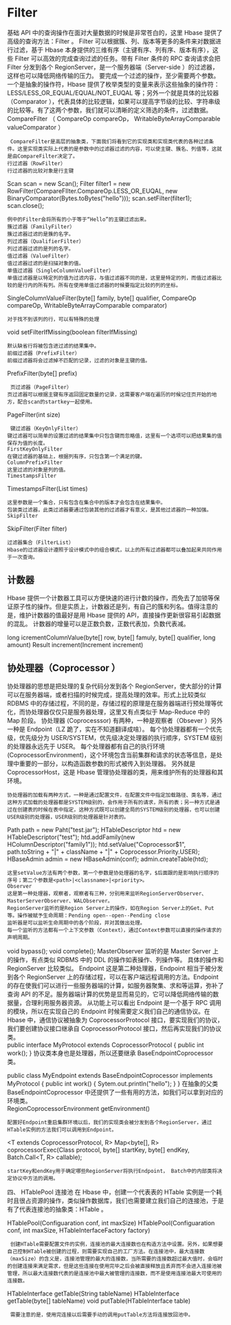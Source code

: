 # Filter

基础 API 中的查询操作在面对大量数据的时候是非常苍白的，这里 Hbase 提供了高级的查询方法：Filter 。 Filter 可以根据簇、列、版本等更多的条件来对数据进行过滤，基于 Hbase 本身提供的三维有序（主键有序、列有序、版本有序），这些 Filter 可以高效的完成查询过滤的任务。带有 Filter 条件的 RPC 查询请求会把 Filter 分发到各个 RegionServer，是一个服务器端（Server-side ）的过滤器，这样也可以降低网络传输的压力。 要完成一个过滤的操作，至少需要两个参数。一个是抽象的操作符，Hbase 提供了枚举类型的变量来表示这些抽象的操作符：LESS/LESS_OR_EQUAL/EQUAL/NOT_EUQAL 等；另外一个就是具体的比较器（Comparator ），代表具体的比较逻辑，如果可以提高字节级的比较、字符串级的比较等。有了这两个参数，我们就可以清晰的定义筛选的条件，过滤数据。 CompareFilter （ CompareOp compareOp， WritableByteArrayComparable valueComparator ）

     CompareFilter是高层的抽象类，下面我们将看到它的实现类和实现类代表的各种过滤条件。这里实现类实际上代表的是参数中的过滤器过滤的内容，可以使主键、簇名、列值等，这就是由CompareFilter决定了。
    行过滤器（RowFilter）
    行过滤器的比较对象是行主键

Scan scan = new Scan(); Filter filter1 = new RowFilter(CompareFIlter.CompareOp.LESS_OR_EUQAL, new BinaryComparator(Bytes.toBytes("hello"))); scan.setFilter(filter1); scan.close();

    例中的Filter会将所有的小于等于“Hello”的主键过滤出来。
    簇过滤器（FamilyFilter）
    簇过滤器过滤的是簇的名字。
    列过滤器（QualifierFilter）
    列过滤器过滤的是列的名字。
    值过滤器（ValueFilter）
    值过滤器过滤的是扫描对象的值。
    单值过滤器（SingleColumnValueFilter）
    单值过滤器是以特定列的值为过滤内容，与值过滤器不同的是，这里是特定的列，而值过滤器比较的是行内的所有列。所有在使用单值过滤器的时候要指定比较的列的坐标。

SingleColumnValueFilter(byte[] family, byte[] qualifier, CompareOp compareOp, WritableByteArrayComparable comparator)

    对于找不到该列的行，可以有特殊的处理

void setFilterIfMissing(boolean filterIfMissing)

    默认缺省行将被包含进过滤的结果集中。
    前缀过滤器（PrefixFilter）
    前缀过滤器将会过滤掉不匹配的记录，过滤的对象是主键的值。

PrefixFilter(byte[] prefix)

     页过滤器（PageFilter）
    页过滤器可以根据主键有序返回固定数量的记录，这需要客户端在遍历的时候记住页开始的地方，配合scan的startkey一起使用。

PageFilter(int size)

     键过滤器（KeyOnlyFilter）
    键过滤器可以简单的设置过滤的结果集中只包含键而忽略值，这里有一个选项可以把结果集的值保存为值的长度。
    FirstKeyOnlyFilter
    在键过滤器的基础上，根据列有序，只包含第一个满足的键。
    ColumnPrefixFilter
    这里过滤的对象是列的值。
    TimestampsFilter

TimestampsFilter(List<Long> times)

    这里参数是一个集合，只有包含在集合中的版本才会包含在结果集中。
    包装类过滤器，此类过滤器要通过包装其他的过滤器才有意义，是其他过滤器的一种加强。
    SkipFilter

SkipFilter(Filter filter)

    过滤器集合（FilterList）
    Hbase的过滤器设计遵照于设计模式中的组合模式，以上的所有过滤器都可以叠加起来共同作用于一次查询。

## 计数器

Hbase 提供一个计数器工具可以方便快速的进行计数的操作，而免去了加锁等保证原子性的操作。但是实质上，计数器还是列，有自己的簇和列名。值得注意的是，维护计数器的值最好是用 Hbase 提供的 API，直接操作更新很容易引起数据的混乱。 计数器的增量可以是正数负数，正数代表加，负数代表减。

long icrementColumnValue(byte[] row, byte[] famuly, byte[] qualifier, long amount) Result increment(Increment increment)

## 协处理器（Coprocessor ）

协处理器的思想是把处理的复杂代码分发到各个 RegionServer，使大部分的计算可以在服务器端，或者扫描的时候完成，提高处理的效率。形式上比较类似 RDBMS 中的存储过程，不同的是，存储过程的原理是在服务器端进行预处理等优化，而协处理器仅仅只是服务器处理，这里又有点类似于 Map-Reduce 中的 Map 阶段。 协处理器 (Coprocesssor) 有两种，一种是观察者（Obsever ）另外一种是 Endpoint（LZ 跪了，实在不知道翻译成啥）。 每个协处理器都有一个优先级，优先级分为 USER/SYSTEM，优先级决定处理器的执行顺序，SYSTEM 级别的处理器永远先于 USER。 每个处理器都有自己的执行环境 (CoprocessorEnvironment)，这个环境包含当前集群和请求的状态等信息，是处理中重要的一部分，以构造函数参数的形式被传入到处理器。 另外就是 CoprocessorHost，这是 Hbase 管理协处理器的类，用来维护所有的处理器和其环境。

    协处理器的加载有两种方式，一种是通过配置文件，在配置文件中指定加载路径、类名等，通过这种方式加载的处理器都是SYSTEM级别的，会作用于所有的请求，所有的表；另一种方式是通过在创建表的时候在表中指定，这种方式既可以创建全局的SYSTEM级别的处理器，也可以创建USER级别的处理器，USER级别的处理器是针对表的。

Path path = new Paht("test.jar"); HTableDescriptor htd = new HTableDescriptor("test"); htd.addFamily(new HColumnDescriptor("family1")); htd.setValue("Coprocessor$1", path.toString + "|" + className + "|" + Coprocessor.Priority.USER); HBaseAdmin admin = new HBaseAdmin(conf); admin.createTable(htd);

    这里setValue方法有两个参数，第一个参数是协处理器的名字，$后面跟的是影响执行顺序的序号；第二个参数是<path>|<classname>|<priority>。
    Observer
    这是第一种处理器，观察者，观察者有三种，分别用来监听RegionServerObserver、MasterServerObserver、WALObserver。
    RegionServer监听的是Region Server上的操作，如在Region Server上的Get、Put等。操作被赋予生命周期：Pending open--open--Pending close
    监听器是可以监听生命周期中的各个阶段，并对其做出处理。
    每一个监听的方法都有一个上下文参数（Context），通过Context参数可以直接的操作请求的声明周期。

void bypass(); void complete(); MasterObserver 监听的是 Master Server 上的操作，有点类似 RDBMS 中的 DDL 的操作如表操作、列操作等。 具体的操作和 RegionServer 比较类似。 Endpoint 这是第二种处理器，Endpoint 相当于被分发到各个 RegionServer 上的存储过程，可以在客户端远程调用的方法。Endpoint 的存在使我们可以进行一些服务器端的计算，如服务器聚集、求和等运算，弥补了查询 API 的不足。服务器端计算的优势是显而易见的，它可以降低网络传输的数据量，合理利用服务器资源。 从功能上可以看出 Endpoint 是一个基于 RPC 调用的模块，所以在实现自己的 Endpoint 时候需要定义我们自己的通信协议。在 Hbase 中，通信协议被抽象为 CoprocessorProtocol 接口，要实现我们的协议，我们要创建协议接口继承自 CoprocessorProtocol 接口，然后再实现我们的协议类。 \
public interface MyProtocol extends CoprocessorProtocol { public int work(); } 协议类本身也是处理器，所以还要继承 BaseEndpointCoprocessor 类。

public class MyEndpoint extends BaseEndpointCoprocessor implements MyProtocol { public int work() { Sytem.out.println("hello"); } } 在抽象的父类 BaseEndpointCoprocessor 中还提供了一些有用的方法，如我们可以拿到对应的环境类。 \
RegionCoprocessorEnvironment getEnvironment()

    配置好Endpoint重启集群环境以后，我们的实现类会被分发到各个RegionServer，通过HTable实例的方法我们可以调用到Endpoint。

<T extends CoprocessorProtocol, R> Map<byte[], R> coprocessorExec(Class<T> protocol, byte[] startKey, byte[] endKey, Batch.Call<T, R> callable);

    startKey和endKey用于确定哪些RegionServer将执行Endpoint， Batch中的内部类将决定协议中方法的调用。

四、 HTablePool 连接池 在 Hbase 中，创建一个代表表的 HTable 实例是一个耗时且很占资源的操作，类似操作数据库，我们也需要建立我们自己的连接池，于是有了代表连接池的抽象类：HTable 。

HTablePool(Configuaration conf, int maxSize) HTablePool(Configuaration conf, int maxSize, HTableInterfaceFactory factory)

     创建HTable需要配置文件的实例，连接池的最大连接数也在构造方法中设置。另外，如果想要自己控制HTable被创建的过程，则需要实现自己的工厂方法。在连接池中，最大连接数（maxSize）的含义是，连接池管理的最大的连接数，当所需要的连接数超过最大值时，会临时的创建连接来满足需求，但是这些连接在使用完毕之后会被直接释放且丢弃而不会进入连接池被管理，所以最大连接数代表的是连接池中最大被管理的连接数，而不是使用连接池最大可使用的连接数。

HTableInterface getTable(String tableName) HTableInterface getTable(byte[] tableName) void putTable(HTableInterface table)

     需要注意的是，使用完连接以后需要手动的调用putTable方法将连接放回池中。
